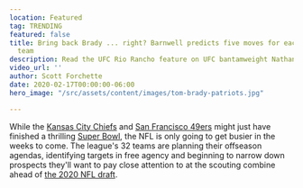 ```yaml
---
location: Featured
tag: TRENDING
featured: false
title: Bring back Brady ... right? Barnwell predicts five moves for each AFC East
  team
description: Read the UFC Rio Rancho feature on UFC bantamweight Nathaniel Wood
video_url: ''
author: Scott Forchette
date: 2020-02-17T00:00:00-06:00
hero_image: "/src/assets/content/images/tom-brady-patriots.jpg"

---
```

While the [Kansas City Chiefs](https://www.espn.com/nfl/team/_/name/kc/kansas-city-chiefs) and [San Francisco 49ers](https://www.espn.com/nfl/team/_/name/sf/san-francisco-49ers) might just have finished a thrilling [Super Bowl](https://www.espn.com/nfl/super-bowl/), the NFL is only going to get busier in the weeks to come. The league's 32 teams are planning their offseason agendas, identifying targets in free agency and beginning to narrow down prospects they'll want to pay close attention to at the scouting combine ahead of [the 2020 NFL draft](https://www.espn.com/nfl/draft/news).